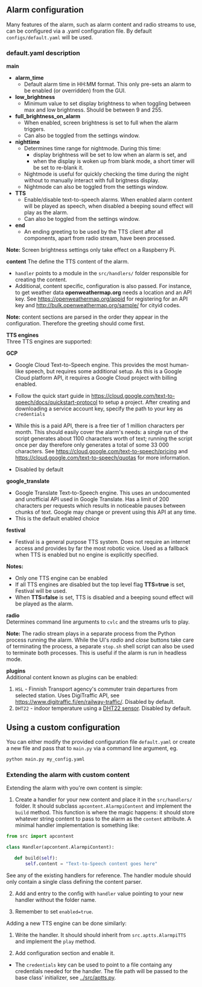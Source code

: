 
## Alarm configuration
Many features of the alarm, such as alarm content and radio streams to use, can be configured via a .yaml configuration file. By default `configs/default.yaml` will be used.


### default.yaml description

**main**  
* **alarm_time**
  * Default alarm time in HH:MM format. This only pre-sets an alarm to be enabled (or overridden) from the GUI. 
* **low_brightness**
  * Minimum value to set display brightness to when toggling between max and low brightness. Should be between 9 and 255.
* **full_brightness_on_alarm**  
  * When enabled, screen brightness is set to full when the alarm triggers.
  * Can also be toggled from the settings window.
* **nighttime**  
  * Determines time range for nightmode. During this time:
    * display brightness will be set to low when an alarm is set, and
    * when the display is woken up from blank mode, a short timer will be set to re-blank it.
  * Nightmode is useful for quickly checking the time during the night without to manually interact with full brigtness display.
  * Nightmode can also be toggled from the settings window.
* **TTS**
  * Enable/disable text-to-speech alarms. When enabled alarm content will be played as speech, when disabled a beeping sound effect will play as the alarm.
  * Can also be toggled from the settings window.
* **end**
  * An ending greeting to be used by the TTS client after all components, apart from radio stream, have been processed.

**Note:** Screen brightness settings only take effect on a Raspberry Pi.

**content**
  The define the TTS content of the alarm. 
  * `handler` points to a module in the `src/handlers/` folder responsible for creating the content.
  * Additional, content specific, configuration is also passed. For instance, to get weather data **openweathermap.org** needs a location and an API key. See https://openweathermap.org/appid for registering for an API key and http://bulk.openweathermap.org/sample/ for cityid codes.

**Note:** content sections are parsed in the order they appear in the configuration. Therefore the greeting should come first.


**TTS engines**  
Three TTS engines are supported:  

**GCP**  
  * Google Cloud Text-to-Speech engine. This provides the most human-like speech, but requires some additional setup. As this is a Google Cloud platform API, it requires a Google Cloud project with billing enabled.

  * Follow the quick start guide in https://cloud.google.com/text-to-speech/docs/quickstart-protocol to setup a project. After creating and downloading a service account key, specify the path to your key as `credentials`

  * While this is a paid API, there is a free tier of 1 million characters per month. This should easily cover the alarm's needs: a single run of the script generates about 1100 characters worth of text; running the script once per day therefore only generates a total of some 33 000 characters. See https://cloud.google.com/text-to-speech/pricing and https://cloud.google.com/text-to-speech/quotas for more information.
  * Disabled by default

**google_translate**  
  * Google Translate Text-to-Speech engine. This uses an undocumented and unofficial API used in Google Translate. Has a limit of 200 characters per requests which results in noticeable pauses between chunks of text. Google may change or prevent using this API at any time.
  * This is the default enabled choice

**festival**  
  * Festival is a general purpose TTS system. Does not require an internet access and provides by far the most robotic voice. Used as a fallback when TTS is enabled but no engine is explicitly specified.

**Notes:**
 * Only one TTS engine can be enabled
 * If all TTS engines are disabled but the top level flag **TTS=true** is set, Festival will be used.
 * When **TTS=false** is set, TTS is disabled and a beeping sound effect will be played as the alarm.

**radio**  
Determines command line arguments to `cvlc` and the streams urls to play.

**Note:** The radio stream plays in a separate process from the Python process running the alarm. While the UI's _radio_ and _close_ buttons take care of terminating the process, a separate `stop.sh` shell script can also be used to terminate both processes. This is useful if the alarm is run in headless mode.

**plugins**  
Additional content known as plugins can be enabled:
 1. `HSL` - Finnish Transport agency's commuter train departures from selected station. Uses DigiTraffic API, see https://www.digitraffic.fi/en/railway-traffic/. Disabled by default.
 2. `DHT22` - indoor temperature using a [DHT22 sensor](https://learn.adafruit.com/dht). Disabled by default.


## Using a custom configuration
You can either modify the provided configuration file `default.yaml` or create a new file and pass that to `main.py` via a command line argument, eg.
```bash
python main.py my_config.yaml
```



### Extending the alarm with custom content
Extending the alarm with you're own content is simple:

 1. Create a handler for your new content and place it in the `src/handlers/` folder. It should subclass `apcontent.AlarmpiContent` and implement the `build` method. This function is where the magic happens: it should store whatever string content to pass to the alarm as the `content` attribute. A minimal handler implementation is something like:
 ```python
 from src import apcontent

 class Handler(apcontent.AlarmpiContent):

    def build(self):
        self.content = "Text-to-Speech content goes here"
 ```

 See any of the existing handlers for reference. The handler module should only contain a single class defining the content parser.
 
 2. Add and entry to the config with `handler` value pointing to your new handler without the folder name.

 3. Remember to set `enabled=true`.

Adding a new TTS engine can be done similarly:

 1. Write the handler. It should should inherit from `src.aptts.AlarmpiTTS` and implement the `play` method.

 2. Add configuration section and enable it.

  * The `credentials` key can be used to point to a file containg any credentials needed for the handler. The file path will be passed to the base class' initializer, see [../src/aptts.py](../src/aptts.py).
  

